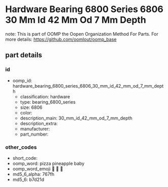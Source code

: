 # Hardware Bearing 6800 Series 6806 30 Mm Id 42 Mm Od 7 Mm Depth  

note: This is part of OOMP the Oopen Organization Method For Parts. For more details: https://github.com/oomlout/oomp_base

##  part details





### id
* oomp_id: hardware_bearing_6800_series_6806_30_mm_id_42_mm_od_7_mm_depth
  * classification: hardware
  * type: bearing_6800_series
  * size: 6806
  * color: 
  * description_main: 30_mm_id_42_mm_od_7_mm_depth
  * description_extra: 
  * manufacturer: 
  * part_number: 

### other_codes
* short_code: 
* oomp_word: pizza pineapple baby
* oomp_word_emoji :pizza: :pineapple: :baby:
* md5_6_alpha: 767fh
* md5_6: b7d21d